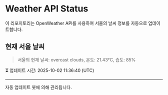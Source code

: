 
# Weather API Status

이 리포지토리는 OpenWeather API를 사용하여 서울의 날씨 정보를 자동으로 업데이트합니다.

## 현재 서울 날씨
> 서울의 현재 날씨: overcast clouds, 온도: 21.43°C, 습도: 85%

⏳ 업데이트 시간: 2025-10-02 11:36:40 (UTC)

---
자동 업데이트 봇에 의해 관리됩니다.
